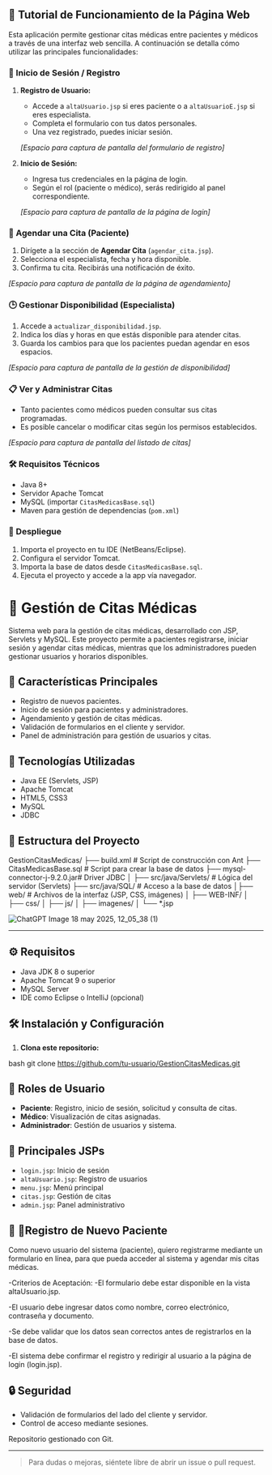 ## 📘 Tutorial de Funcionamiento de la Página Web

Esta aplicación permite gestionar citas médicas entre pacientes y médicos a través de una interfaz web sencilla. A continuación se detalla cómo utilizar las principales funcionalidades:

### 🔐 Inicio de Sesión / Registro

1. **Registro de Usuario:**
   - Accede a `altaUsuario.jsp` si eres paciente o a `altaUsuarioE.jsp` si eres especialista.
   - Completa el formulario con tus datos personales.
   - Una vez registrado, puedes iniciar sesión.
   
   _[Espacio para captura de pantalla del formulario de registro]_

2. **Inicio de Sesión:**
   - Ingresa tus credenciales en la página de login.
   - Según el rol (paciente o médico), serás redirigido al panel correspondiente.
   
   _[Espacio para captura de pantalla de la página de login]_

### 📅 Agendar una Cita (Paciente)

1. Dirígete a la sección de **Agendar Cita** (`agendar_cita.jsp`).
2. Selecciona el especialista, fecha y hora disponible.
3. Confirma tu cita. Recibirás una notificación de éxito.

_[Espacio para captura de pantalla de la página de agendamiento]_

### 🕒 Gestionar Disponibilidad (Especialista)

1. Accede a `actualizar_disponibilidad.jsp`.
2. Indica los días y horas en que estás disponible para atender citas.
3. Guarda los cambios para que los pacientes puedan agendar en esos espacios.

_[Espacio para captura de pantalla de la gestión de disponibilidad]_

### 📋 Ver y Administrar Citas

- Tanto pacientes como médicos pueden consultar sus citas programadas.
- Es posible cancelar o modificar citas según los permisos establecidos.

_[Espacio para captura de pantalla del listado de citas]_

### 🛠 Requisitos Técnicos

- Java 8+
- Servidor Apache Tomcat
- MySQL (importar `CitasMedicasBase.sql`)
- Maven para gestión de dependencias (`pom.xml`)

### 🚀 Despliegue

1. Importa el proyecto en tu IDE (NetBeans/Eclipse).
2. Configura el servidor Tomcat.
3. Importa la base de datos desde `CitasMedicasBase.sql`.
4. Ejecuta el proyecto y accede a la app vía navegador.


# 🏥 Gestión de Citas Médicas

Sistema web para la gestión de citas médicas, desarrollado con JSP, Servlets y MySQL. Este proyecto permite a pacientes registrarse, iniciar sesión y agendar citas médicas, mientras que los administradores pueden gestionar usuarios y horarios disponibles.

## 📌 Características Principales

- Registro de nuevos pacientes.
- Inicio de sesión para pacientes y administradores.
- Agendamiento y gestión de citas médicas.
- Validación de formularios en el cliente y servidor.
- Panel de administración para gestión de usuarios y citas.

## 🚀 Tecnologías Utilizadas

- Java EE (Servlets, JSP)
- Apache Tomcat
- HTML5, CSS3
- MySQL
- JDBC

## 📂 Estructura del Proyecto

GestionCitasMedicas/
├── build.xml # Script de construcción con Ant
├── CitasMedicasBase.sql # Script para crear la base de datos
├── mysql-connector-j-9.2.0.jar# Driver JDBC
│
├── src/java/Servlets/ # Lógica del servidor (Servlets)
├── src/java/SQL/ # Acceso a la base de datos
│├── web/ # Archivos de la interfaz (JSP, CSS, imágenes)
│ ├── WEB-INF/
│ ├── css/
│ ├── js/
│ ├── imagenes/
│ └── *.jsp

![ChatGPT Image 18 may 2025, 12_05_38 (1)](https://github.com/user-attachments/assets/f2b544a3-e566-4360-8a4d-b6fe70a2f30a)

---------------------------------------------------------------------------------------------

## ⚙️ Requisitos

- Java JDK 8 o superior
- Apache Tomcat 9 o superior
- MySQL Server
- IDE como Eclipse o IntelliJ (opcional)

## 🛠️ Instalación y Configuración

1. **Clona este repositorio:**

bash
git clone https://github.com/tu-usuario/GestionCitasMedicas.git

## 👤 Roles de Usuario

- **Paciente**: Registro, inicio de sesión, solicitud y consulta de citas.
- **Médico**: Visualización de citas asignadas.
- **Administrador**: Gestión de usuarios y sistema.

## 📄 Principales JSPs

- `login.jsp`: Inicio de sesión
- `altaUsuario.jsp`: Registro de usuarios
- `menu.jsp`: Menú principal
- `citas.jsp`: Gestión de citas
- `admin.jsp`: Panel administrativo
## 👤 🏥Registro de Nuevo Paciente

Como nuevo usuario del sistema (paciente),
quiero registrarme mediante un formulario en línea,
para que pueda acceder al sistema y agendar mis citas médicas.

-Criterios de Aceptación:
   -El formulario debe estar disponible en la vista altaUsuario.jsp.

   -El usuario debe ingresar datos como nombre, correo electrónico, contraseña y documento.

   -Se debe validar que los datos sean correctos antes de registrarlos en la base de datos.

   -El sistema debe confirmar el registro y redirigir al usuario a la página de login (login.jsp).
   
## 🔒 Seguridad

- Validación de formularios del lado del cliente y servidor.
- Control de acceso mediante sesiones.


Repositorio gestionado con Git.

---

> Para dudas o mejoras, siéntete libre de abrir un issue o pull request.
